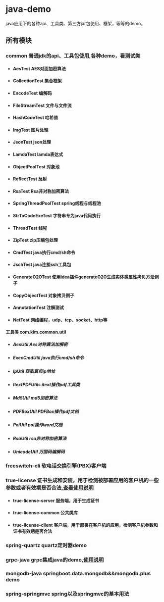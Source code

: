 # java-demo
java应用下的各种api、工具类、第三方jar包使用、框架，等等的demo。
## 所有模块
### common   普通jdk的api、工具包使用,各种demo，看测试类
- #### AesTest                AES对面加密算法
- #### CollectionTest         集合框架
- #### EncodeTest             编解码
- #### FileStreamTest         文件与文件流
- #### HashCodeTest           哈希值
- #### ImgTest                图片处理
- #### JsonTest               json处理
- #### LamdaTest              lamda表达式
- #### ObjectPoolTest         对象池
- #### ReflectTest            反射
- #### RsaTest                Rsa非对称加密算法
- #### SpringThreadPoolTest   spring线程与线程池
- #### StrToCodeExeTest       字符串专为java代码执行
- #### ThreadTest             线程
- #### ZipTest                zip压缩包处理
- #### CmdTest                java执行cmd/sh命令
- #### JschTest               java连接ssh工具包  
- #### GenerateO2OTest        使用idea插件generateO2O生成实体类属性拷贝方法例子
- #### CopyObjectTest         对象拷贝例子
- #### AnnotationTest         注解测试 
- #### NetTest                网络编程，udp、tcp、socket、http等  
#### 工具类  com.kim.common.util
- ##### AesUtil         Aes对称算法加解密
- ##### ExecCmdUtil     java执行cmd/sh命令
- ##### IpUtil          获取真实ip地址
- ##### ItextPDFUtils   itext操作pdf工具类
- ##### Md5Util         md5加密算法
- ##### PDFBoxUtil      PDFBox操作pdf文档
- ##### PoiUtil         poi操作word文档
- ##### RsaUtil         rsa非对称加密算法
- ##### UnicodeUtil     万国码编解码
### freeswitch-cli    软电话交换引擎(PBX)客户端
### true-license   证书生成和安装，用于检测被部署应用的客户机的一些参数或者有效期是否合法,[查看使用说明](./TRUE-LICENSE.md)
- #### true-license-server   服务端，用于生成证书
- #### true-license-common   公共类库
- #### true-license-client   客户端，用于部署在客户机的应用，检测客户机参数和证书有效期是否合法
### spring-quartz    quartz定时器demo
### grpc-java        grpc集成java的demo,[使用说明](./GRPC-JAVA.md)
### mongodb-java     springboot.data.mongodb&&mongodb.plus demo
### spring-springmvc  spring以及springmvc的基本用法